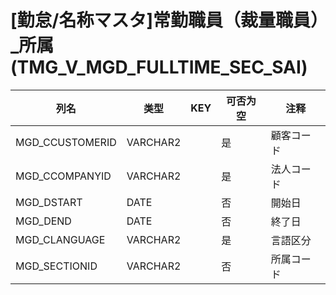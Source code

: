 # [勤怠/名称マスタ]常勤職員（裁量職員）_所属(TMG_V_MGD_FULLTIME_SEC_SAI)
| 列名   | 类型   | KEY  | 可否为空 | 注释   |
| ---- | ---- | ---- | ---- | ---- |
|MGD_CCUSTOMERID|VARCHAR2||是|顧客コード|
|MGD_CCOMPANYID|VARCHAR2||是|法人コード|
|MGD_DSTART|DATE||否|開始日|
|MGD_DEND|DATE||否|終了日|
|MGD_CLANGUAGE|VARCHAR2||是|言語区分|
|MGD_SECTIONID|VARCHAR2||否|所属コード|
